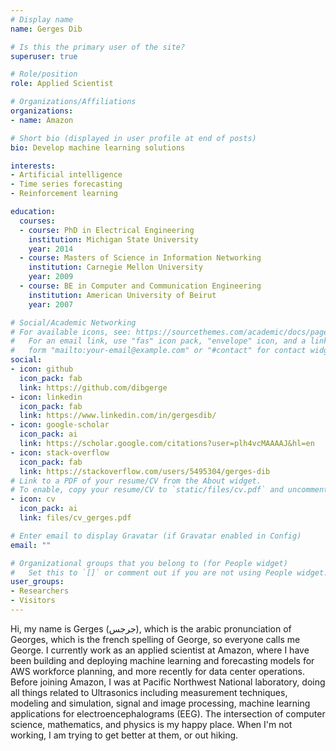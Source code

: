 ```yaml
---
# Display name
name: Gerges Dib

# Is this the primary user of the site?
superuser: true

# Role/position
role: Applied Scientist

# Organizations/Affiliations
organizations:
- name: Amazon

# Short bio (displayed in user profile at end of posts)
bio: Develop machine learning solutions

interests:
- Artificial intelligence
- Time series forecasting
- Reinforcement learning

education:
  courses:
  - course: PhD in Electrical Engineering
    institution: Michigan State University
    year: 2014
  - course: Masters of Science in Information Networking
    institution: Carnegie Mellon University
    year: 2009
  - course: BE in Computer and Communication Engineering
    institution: American University of Beirut
    year: 2007

# Social/Academic Networking
# For available icons, see: https://sourcethemes.com/academic/docs/page-builder/#icons
#   For an email link, use "fas" icon pack, "envelope" icon, and a link in the
#   form "mailto:your-email@example.com" or "#contact" for contact widget.
social:
- icon: github
  icon_pack: fab
  link: https://github.com/dibgerge
- icon: linkedin
  icon_pack: fab
  link: https://www.linkedin.com/in/gergesdib/
- icon: google-scholar
  icon_pack: ai
  link: https://scholar.google.com/citations?user=plh4vcMAAAAJ&hl=en
- icon: stack-overflow
  icon_pack: fab
  link: https://stackoverflow.com/users/5495304/gerges-dib
# Link to a PDF of your resume/CV from the About widget.
# To enable, copy your resume/CV to `static/files/cv.pdf` and uncomment the lines below.
- icon: cv
  icon_pack: ai
  link: files/cv_gerges.pdf

# Enter email to display Gravatar (if Gravatar enabled in Config)
email: ""

# Organizational groups that you belong to (for People widget)
#   Set this to `[]` or comment out if you are not using People widget.
user_groups:
- Researchers
- Visitors
---
```


Hi, my name is Gerges (جرجس), which is the arabic pronunciation of Georges, which is the french spelling of George, so everyone calls me George. I currently work as an applied scientist at Amazon, where I have been building and deploying machine learning and forecasting models for AWS workforce planning, and more recently for data center operations. Before joining Amazon, I was at Pacific Northwest National laboratory, doing all things related to Ultrasonics including measurement techniques, modeling and simulation, signal and image processing, machine learning applications for electroencephalograms (EEG). The intersection of computer science, mathematics, and physics is my happy place. When I'm not working, I am trying to get better at them, or out hiking.
